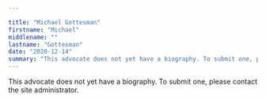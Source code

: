 ```yaml
---

title: "Michael Gottesman"
firstname: "Michael"
middlename: ""
lastname: "Gottesman"
date: "2020-12-14"
summary: "This advocate does not yet have a biography. To submit one, please contact the site administrator."
---
```

This advocate does not yet have a biography. To submit one, please contact the site administrator.

